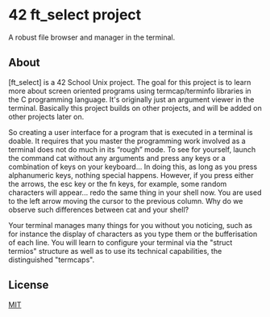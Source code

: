 # 42 ft_select project
A robust file browser and manager in the terminal.

## About
[ft_select] is a 42 School Unix project. The goal for this project is to learn more about screen oriented programs using termcap/terminfo libraries in the C programming language. It's originally just an argument viewer in the terminal. Basically this project builds on other projects, and will be added on other projects later on.

So creating a user interface for a program that is executed in a terminal is doable. It requires that you master the programming work involved as a terminal does not do much in its “rough” mode. To see for yourself, launch the command cat without any arguments
and press any keys or a combination of keys on your keyboard...
In doing this, as long as you press alphanumeric keys, nothing special happens. However, if you press either the arrows, the esc key or the fn keys, for example, some random characters will appear... redo the same thing in your shell now. You are used to the left arrow moving the cursor to the previous column. Why do we observe such differences between cat and your shell?

Your terminal manages many things for you without you noticing, such as for instance the display of characters as you type them or the bufferisation of each line.
You will learn to configure your terminal via the "struct termios" structure as well as to use its technical capabilities, the distinguished "termcaps".

## License
[MIT](https://choosealicense.com/licenses/mit/)
